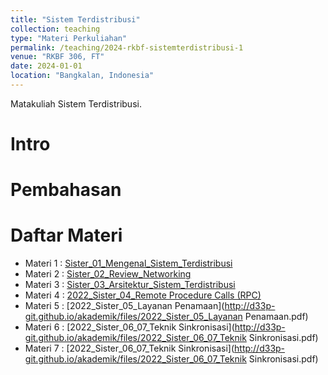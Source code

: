 ```yaml
---
title: "Sistem Terdistribusi"
collection: teaching
type: "Materi Perkuliahan"
permalink: /teaching/2024-rkbf-sistemterdistribusi-1
venue: "RKBF 306, FT"
date: 2024-01-01
location: "Bangkalan, Indonesia"
---
```


Matakuliah Sistem Terdistribusi.

Intro
======

Pembahasan
======

Daftar Materi
======
* Materi 1 : [Sister_01_Mengenal_Sistem_Terdistribusi](http://d33p-git.github.io/akademik/files/2022_Sister_01_Mengenal_Sistem_Terdistribusi.pdf) 
* Materi 2 : [Sister_02_Review_Networking](http://d33p-git.github.io/akademik/files/2022_Sister_02_Review_Networking.pdf)
* Materi 3 : [Sister_03_Arsitektur_Sistem_Terdistribusi](http://d33p-git.github.io/akademik/files/2022_Sister_03_Arsitektur_Sistem_Terdistribusi.pdf)
* Materi 4 : [2022_Sister_04_Remote Procedure Calls (RPC)](http://d33p-git.github.io/akademik/files/2022_Sister_04_Remote_Procedure_Calls_RPC.pdf)
* Materi 5 : [2022_Sister_05_Layanan Penamaan](http://d33p-git.github.io/akademik/files/2022_Sister_05_Layanan Penamaan.pdf)
* Materi 6 : [2022_Sister_06_07_Teknik Sinkronisasi](http://d33p-git.github.io/akademik/files/2022_Sister_06_07_Teknik Sinkronisasi.pdf)
* Materi 7 : [2022_Sister_06_07_Teknik Sinkronisasi](http://d33p-git.github.io/akademik/files/2022_Sister_06_07_Teknik Sinkronisasi.pdf)